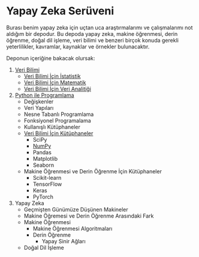 # Yapay Zeka Serüveni

Burası benim yapay zeka için uçtan uca araştırmalarımı ve çalışmalarımı not aldığım bir depodur. Bu depoda yapay zeka, makine öğrenmesi, derin öğrenme, doğal dil işleme, veri bilimi ve benzeri birçok konuda gerekli yeterlilikler, kavramlar, kaynaklar ve örnekler bulunacaktır.

Deponun içeriğine bakacak olursak:

1. [Veri Bilimi](../main/Veri-Bilimi)
    - [Veri Bilimi İçin İstatistik](../main/Veri-Bilimi/Veri-Bilimi-Icin-Istatistik.ipynb)
    - [Veri Bilimi İçin Matematik](../main/Veri-Bilimi/Veri-Bilimi-Icin-Matematik.ipynb)
    - [Veri Bilimi İçin Veri Analitiği](../main/Veri-Bilimi/Veri-Bilimi-Icin-Veri-Analitigi.ipynb)
2. [Python ile Programlama](../main/Python-ile-Programlama)
    - Değişkenler
    - Veri Yapıları
    - Nesne Tabanlı Programlama
    - Fonksiyonel Programalama
    - Kullanışlı Kütüphaneler
    - [Veri Bilimi İçin Kütüphaneler](../main/Python-ile-Programlama/Veri-Bilimi-Icin-Kütüphaneler)
        - SciPy
        - [NumPy](../main/Python-ile-Programlama/Veri-Bilimi-Icin-Kütüphaneler/NumPy.ipynb)
        - Pandas
        - Matplotlib
        - Seaborn
    - Makine Öğrenmesi ve Derin Öğrenme İçin Kütüphaneler
        - Scikit-learn
        - TensorFlow
        - Keras
        - PyTorch
2. Yapay Zeka
    - Geçmişten Günümüze Düşünen Makineler
    - Makine Öğremesi ve Derin Öğrenme Arasındaki Fark
    - Makine Öğrenmesi
        - Makine Öğrenmesi Algoritmaları
        - Derin Öğrenme
            - Yapay Sinir Ağları
    - Doğal Dil İşleme
